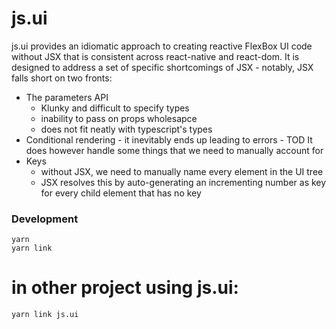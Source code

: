 # js.ui

js.ui provides an idiomatic approach to creating reactive FlexBox UI
code without JSX that is consistent across react-native and react-dom.
It is designed to address a set of specific shortcomings of JSX - notably,
JSX falls short on two fronts:

-   The parameters API
    -   Klunky and difficult to specify types
    -   inability to pass on props wholesapce
    -   does not fit neatly with typescript's types
-   Conditional rendering - it inevitably ends up leading to errors - TOD
    It does however handle some things that we need to manually account for
-   Keys
    -   without JSX, we need to manually name every element in the UI tree
    -   JSX resolves this by auto-generating an incrementing number as key for every
        child element that has no key

### Development

    yarn
    yarn link

# in other project using js.ui:

    yarn link js.ui
